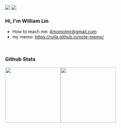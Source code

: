 [![](https://img.shields.io/badge/linkedin-%230077B5.svg?&style=for-the-badge&logo=linkedin&logoColor=white)](https://www.linkedin.com/in/william-lin-5906111a0/)
[![](https://img.shields.io/badge/Gmail-D14836?style=for-the-badge&logo=gmail&logoColor=white)](mailto:4momolmr@gmail.com)

### Hi, I'm William Lin
 - How to reach me: 4momolmr@gmail.com
 - my memo: https://ruila.github.io/note-memo/

<br>

### Github Stats

<div style="display: flex;">
 <img height="180" src="https://github-readme-stats.vercel.app/api/top-langs/?username=Ruila&layout=compact&theme=react&hide=php&langs_count=6" />
 <img height="180" src="https://github-readme-stats.vercel.app/api?username=Ruila&show_icons=true&count_private=true&theme=react" />  
</div>
